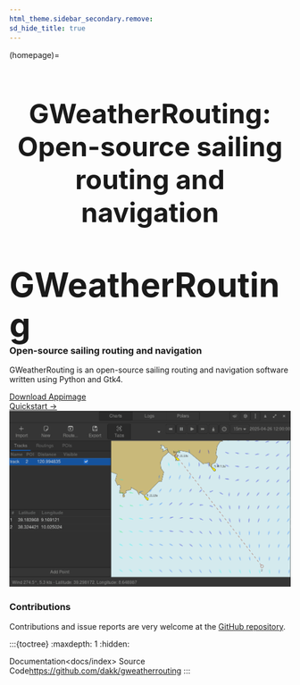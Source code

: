 ```yaml
---
html_theme.sidebar_secondary.remove:
sd_hide_title: true
---
```

<link rel="stylesheet" href="https://cdnjs.cloudflare.com/ajax/libs/font-awesome/5.9.0/css/fontawesome.min.css" integrity="sha512-TPigxKHbPcJHJ7ZGgdi2mjdW9XHsQsnptwE+nOUWkoviYBn0rAAt0A5y3B1WGqIHrKFItdhZRteONANT07IipA==" crossorigin="anonymous" referrerpolicy="no-referrer" />
<style>
.bd-main .bd-content .bd-article-container {
  max-width: 70rem; /* Make homepage a little wider instead of 60em */
}
/* Extra top/bottom padding to the sections */
article.bd-article section {
  padding: 3rem 0 7rem;
}
/* Override all h1 headers except for the hidden ones */
h1:not(.sd-d-none) {
  font-weight: bold;
  font-size: 48px;
  text-align: center;
  margin-bottom: 4rem;
}
/* Override all h3 headers that are not in hero */
h3:not(#hero h3) {
  font-weight: bold;
  /* text-align: center; */
}
</style>

(homepage)=
# GWeatherRouting: Open-source sailing routing and navigation

<div id="hero">
  <div id="hero-left">  <!-- Start Hero Left -->
    <h2 style="font-size: 60px; font-weight: bold; margin: 2rem auto 0;">GWeatherRouting</h2>
    <h3 style="font-weight: bold; margin-top: 0;">Open-source sailing routing and navigation</h3>
    <p>GWeatherRouting is an open-source sailing routing and navigation software written using Python and Gtk4.</p>
    <div class="homepage-button-container">
      <div class="homepage-button-container-row">
          <a href="https://github.com/dakk/gweatherrouting/releases/download/v0.2/GWeatherRouting-x86_64.AppImage" class="homepage-button primary-button"><i class="fa fa-download"></i> Download Appimage</a>
      </div>
      <div class="homepage-button-container-row">
          <a href="./docs/quickstart.html" class="homepage-button-link">Quickstart →</a>
      </div>
    </div>
  </div>
  <div id="hero-right">
    <img src="./_static/images/quickstart/10.gif">
  </div>
</div>



<!-- # Workflow

<p>The DQPU system is composed of 3 actors:</p>
<br>

::::{grid} 1 1 3 3

:::{grid-item}

<div align="center">
<i class="fa fa-user fa-5x"></i><br><br>

<b>Clients</b>: users who need to perform a quantum sampling
</div>

:::

:::{grid-item}
<div align="center">
<i class="fa fa-user-shield fa-5x"></i><br><br>
<b>Verifiers</b>: delegates who check for data validity and detect cheating users
</div>
:::

:::{grid-item}
<div align="center">
<i class="fa fa-cogs fa-5x"></i><br><br>
<b>Samplers</b>: users who run quantum samplers
</div>
:::

::::-->

<!-- ::::{grid} 1 1 2 2

:::{grid-item}  -->

<h3>Contributions</h3>

Contributions and issue reports are very welcome at the
[GitHub repository](https://github.com/dakk/gweatherrouting).
<!-- ::: -->

:::{toctree}
:maxdepth: 1
:hidden:

Documentation<docs/index>
Source Code<https://github.com/dakk/gweatherrouting>
:::
